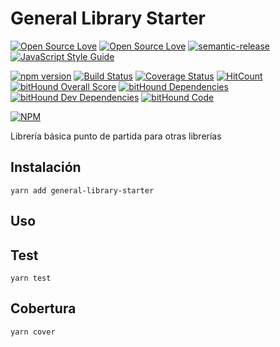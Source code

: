 General Library Starter
=======================

[![Open Source Love](https://badges.frapsoft.com/os/v2/open-source.svg?v=102)](https://github.com/ellerbrock/open-source-badge/)
[![Open Source Love](https://badges.frapsoft.com/os/mit/mit.svg?v=102)](https://github.com/ellerbrock/open-source-badge/)
[![semantic-release](https://img.shields.io/badge/%20%20%F0%9F%93%A6%F0%9F%9A%80-semantic--release-e10079.svg)](https://github.com/semantic-release/semantic-release)
[![JavaScript Style Guide](https://img.shields.io/badge/code_style-standard-brightgreen.svg)](https://standardjs.com)

[![npm version](https://badge.fury.io/js/general-library-starter.svg)](https://badge.fury.io/js/general-library-starter)
[![Build Status](https://travis-ci.org/lmsp/general-library-starter.svg?branch=master)](https://travis-ci.org/lmsp/general-library-starter)
[![Coverage Status](https://coveralls.io/repos/github/lmsp/general-library-starter/badge.svg?branch=master)](https://coveralls.io/github/lmsp/general-library-starter?branch=master)
[![HitCount](http://hits.dwyl.io/lmsp/general-library-starter.svg)](http://hits.dwyl.io/lmsp/general-library-starter)
[![bitHound Overall Score](https://www.bithound.io/github/lmsp/general-library-starter/badges/score.svg)](https://www.bithound.io/github/lmsp/general-library-starter)
[![bitHound Dependencies](https://www.bithound.io/github/lmsp/general-library-starter/badges/dependencies.svg)](https://www.bithound.io/github/lmsp/general-library-starter/master/dependencies/npm)
[![bitHound Dev Dependencies](https://www.bithound.io/github/lmsp/general-library-starter/badges/devDependencies.svg)](https://www.bithound.io/github/lmsp/general-library-starter/master/dependencies/npm)
[![bitHound Code](https://www.bithound.io/github/lmsp/general-library-starter/badges/code.svg)](https://www.bithound.io/github/lmsp/general-library-starter)

[![NPM](https://nodei.co/npm/general-library-starter.png?downloads=true&downloadRank=true&stars=true)](https://nodei.co/npm/general-library-starter/)

Librería básica punto de partida para otras librerías

## Instalación

  `yarn add general-library-starter`

## Uso

## Test

  `yarn test`

## Cobertura

  `yarn cover`
